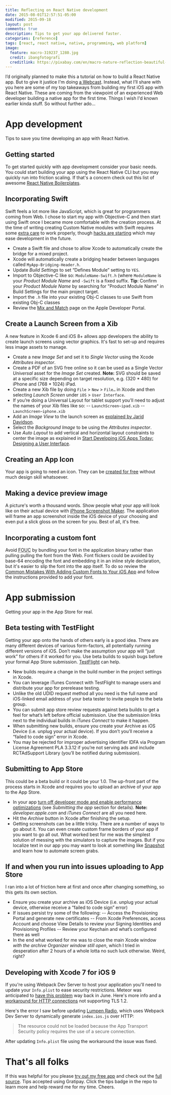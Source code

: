 ```yaml
---
title: Reflecting on React Native development
date: 2015-08-01T12:57:51-05:00
modified: 2015-09-18
layout: post
comments: true
description: Tips to get your app delivered faster.
categories: [reference]
tags: [react, react native, native, programming, web platform]
image:
  feature: macro-319237_1280.jpg
  credit: ibangfotografi
  creditlink: https://pixabay.com/en/macro-nature-reflection-beautiful-319237/
---
```


I’d originally planned to make this a tutorial on how to build a React Native app. But to give it justice I'm doing [a Webcast](http://www.oreilly.com/pub/e/3483). Instead, what I’ll share with you here are some of my top takeaways from building my first iOS app with React Native. These are coming from the viewpoint of an experienced Web developer building a native app for the first time. Things I wish I'd known earlier kinda stuff. So without further ado…

# App development
Tips to save you time developing an app with React Native.

## Getting started
To get started quickly with app development consider your basic needs. You could start building your app using the React Native CLI but you may quickly run into friction scaling. If that's a concern check out this list of awesome [React Native Boilerplates](http://habd.as/awesome-react-boilerplates/#react-native).

## Incorporating Swift
Swift feels a lot more like JavaScript, which is great for programmers coming from Web. I chose to start my app with Objective-C and then start using Swift once I became more comfortable with the creation process. At the time of writing creating Custom Native modules with Swift requires some [extra care](https://facebook.github.io/react-native/docs/native-modules-ios.html#exporting-swift) to work properly, though [hacks are starting](https://gist.github.com/robertjpayne/855fdb15d5ceca12f6c5) which may ease development in the future.

- Create a Swift file and chose to allow Xcode to automatically create the bridge for a mixed project.
- Xcode will automatically create a bridging header between languages called `MyApp-Bridging-Header.h`.
- Update *Build Settings* to set “Defines Module” setting to `YES`.
- Import to Objective-C like so: `ModuleName-Swift.h` (where `ModuleName` is your *Product Module Name* and `-Swift` is a fixed suffix.
  **Tip**: Confirm your *Product Module Name* by searching for "Product Module Name" in Build Settings for the main project target.
- Import the `.h` file into your existing Obj-C classes to use Swift from existing Obj-C classes
- Review the [Mix and Match](https://developer.apple.com/library/prerelease/ios/documentation/Swift/Conceptual/BuildingCocoaApps/MixandMatch.html) page on the Apple Developer Portal.

## Create a Launch Screen from a Xib
A new feature in Xcode 6 and iOS 8+ allows app developers the ability to create launch screens using vector graphics. It's fast to set-up and requires less image assets to manage.

- Create a new *Image Set* and set it to *Single Vector* using the Xcode *Attributes inspector*.
- Create a PDF of an SVG free online so it can be used as a Single Vector *Universal* asset for the *Image Set* created.
  **Note:** SVG should be saved at a specific size depending on target resolution, e.g. (320 * 480) for iPhone and (768 * 1024) iPad.
- Create a new Xib file by doing `File` > `New` > `File…` in Xcode and then selecting *Launch Screen* under `iOS` > `User Interface`.
- If you’re doing a Universal Layout for tablet support you’ll need to adjust the names of your Xib files like so:
-- `LaunchScreen~ipad.xib`
-- `LaunchScreen~iphone.xib`
- Add an *Image View* to the launch screen as [explained by Jarid Davidson](https://youtu.be/mS3CH_bKabw?t=3m30s).
- Select the *Background Image* to be using the *Attributes inspector*.
- Use *Auto Layout* to add vertical and horizontal layout constraints to center the image as explained in [Start Developing iOS Apps Today: Designing a User Interface](https://developer.apple.com/library/ios/referencelibrary/GettingStarted/RoadMapiOS/DesigningaUserInterface.html#//apple_ref/doc/uid/TP40011343-CH6-SW1).

## Creating an App Icon
Your app is going to need an icon. They can be [created for free](/automating-ios-app-icon-creation/) without much design skill whatsoever.

## Making a device preview image
A picture's worth a thousand words. Show people what your app will look like on their actual device with [iPhone Screenshot Maker](http://iphone-screenshot.com/). The application will frame an app screenshot inside the iOS device of your choosing and even put a slick gloss on the screen for you. Best of all, it's free.

## Incorporating a custom font
Avoid <abbr title="Flash of Unstyled Content">FOUC</abbr> by bundling your font in the application binary rather than pulling pulling the font from the Web. Font flickers could be avoided by base-64 encoding the font and embedding it in an inline style declaration, but it's easier to slip the font into the app itself. To do so review the [Common Mistakes With Adding Custom Fonts to Your iOS App](http://codewithchris.com/common-mistakes-with-adding-custom-fonts-to-your-ios-app/) and follow the instructions provided to add your font.

# App submission
Getting your app in the App Store for real.

## Beta testing with TestFlight
Getting your app onto the hands of others early is a good idea. There are many different devices of various form-factors, all potentially running different versions of iOS. Don’t make the assumption your app will “just work” for others if it worked for you. Use beta builds to squish bugs before your formal App Store submission. [TestFlight](https://developer.apple.com/testflight/) can help.

- New builds require a change in the build number in the project settings in Xcode.
- You can leverage iTunes Connect with TestFlight to manage users and distribute your app for prerelease testing.
- Unlike the old UDID request method all you need is the full name and iOS-linked email address of your beta tester to invite people to the beta group.
- You can submit app store review requests against beta builds to get a feel for what’s left before official submission. Use the submission links next to the individual builds in *iTunes Connect* to make it happen.
- When submitting new builds, ensure you create your Archive as iOS Device (i.e. unplug your actual device). If you don’t you’ll receive a “failed to code sign” error in Xcode.
- You may be rejected for improper advertising identifier IDFA via Program License Agreement PLA 3.3.12 if you’re not serving ads and include RCTAdSupport Library (you’ll be notified during submission).

## Submitting to App Store
This could be a beta build or it could be your 1.0. The up-front part of the process starts in Xcode and requires you to upload an archive of your app to the App Store.

- In your app [turn off developer mode and enable performance optimizations](http://herman.asia/building-a-flashcard-app-with-react-native) (see *Submitting the app* section for details).
  **Note:** *developer.apple.com* and *iTunes Connect* are all you need here.
- Hit the *Archive* button in Xcode after finishing the setup.
- Getting screenshots can be a little tricky. There are a number of ways to go about it. You can even create custom frame borders of your app if you want to go all out. What worked best for me was the simplest solution of messing with the simulators to capture the images. But if you localize text in our app you may want to look at something like [Snapshot](https://github.com/KrauseFx/snapshot) and learn how to automate screen grabs.

## If and when you run into issues uploading to App Store
I ran into a lot of friction here at first and once after changing something, so this gets its own section.

- Ensure you create your archive as iOS Device (i.e. unplug your actual device, otherwise receive a “failed to code sign” error)
- If issues persist try some of the following:
-- Access the Provisioning Portal and generate new certificates
-- From Xcode Preferences, access Account and choose View Details to review your Signing Identities and Provisioning Profiles
-- Review your Keychain and what’s configured there as well
- In the end what worked for me was to close the main Xcode window *with the archive Organizer window still open*, which I tried in desperation after 2 hours of a whole lotta no such luck otherwise. Weird, right?

## Developing with Xcode 7 for iOS 9

If you're using Webpack Dev Server to host your application you'll need to update your `Info.plist` to ease security restrictions. Meteor was anticipated to [have this problem](https://github.com/meteor/meteor/issues/4560) way back in June. Here's more info and a [workaround for HTTP connections](https://forums.developer.apple.com/thread/4017) not supporting TLS 1.2.

Here's the error I saw before updating [Lumpen Radio](https://github.com/jhabdas/lumpen-radio), which uses Webpack Dev Server to dynamically generate `index.ios.js` over HTTP:

> The resource could not be loaded because the App Transport Security policy requires the use of a secure connection.

After updating `Info.plist` file using the workaround the issue was fixed.

# That's all folks
If this was helpful for you please [try out my free app](https://appsto.re/us/NdeV7.i) and check out the [full source](https://github.com/jhabdas/lumpen-radio). Tips accepted using Gratipay. Click the tips badge in the repo to learn more and help reward me for my time. Cheers.
